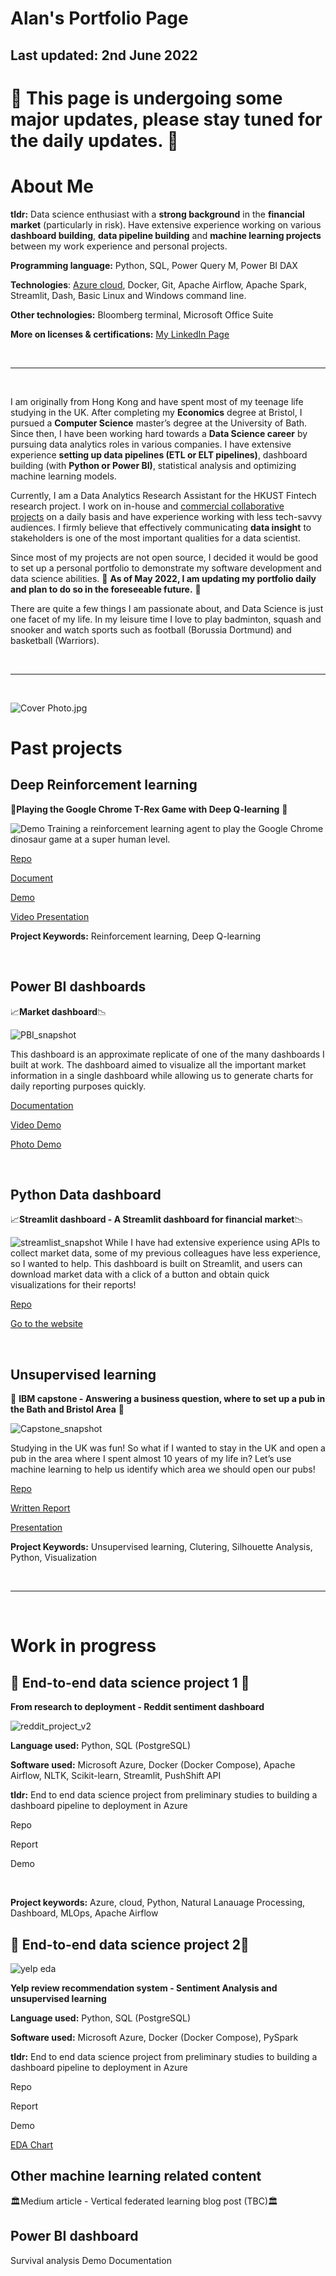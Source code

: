 # Alan's Portfolio Page

## Last updated: 2nd June 2022
# 🔧 **This page is undergoing some major updates, please stay tuned for the daily updates.**  🔧

# **About Me**

**tldr:** Data science enthusiast with a **strong background** in the **financial market** (particularly in risk). Have extensive experience working on various **dashboard building**, **data pipeline building** and **machine learning projects** between my work experience and personal projects.

**Programming language:** Python, SQL, Power Query M, Power BI DAX

**Technologies**: [Azure cloud](https://www.credly.com/badges/b69a5b3d-8eb6-40b0-97f8-04b25f5864bb), Docker, Git, Apache Airflow, Apache Spark, Streamlit, Dash,  Basic Linux and Windows command line. 

**Other technologies:** Bloomberg terminal, Microsoft Office Suite

**More on licenses & certifications:** [My LinkedIn Page](https://www.linkedin.com/in/alanwth/details/certifications/)

</br>

---

</br>

I am originally from Hong Kong and have spent most of my teenage life studying in the UK. After completing my **Economics** degree at Bristol, I pursued a **Computer Science** master’s degree at the University of Bath. Since then, I have been working hard towards a **Data Science career** by pursuing data analytics roles in various companies. I have extensive experience **setting up data pipelines (ETL or ELT pipelines)**, dashboard building (with **Python or Power BI)**, statistical analysis and optimizing machine learning models.

Currently, I am a Data Analytics Research Assistant for the HKUST Fintech research project. I work on in-house and [commercial collaborative projects](https://bm.hkust.edu.hk/en-us/media-resources/overview/publications/reports/issue:8/) on a daily basis and have experience working with less tech-savvy audiences. I firmly believe that effectively communicating **data insight** to stakeholders is one of the most important qualities for a data scientist.

Since most of my projects are not open source, I decided it would be good to set up a personal portfolio to demonstrate my software development and data science abilities. 🔧 **As of May 2022, I am updating my portfolio daily and plan to do so in the foreseeable future.** 🔧

There are quite a few things I am passionate about, and Data Science is just one facet of my life. In my leisure time I love to play badminton, squash and snooker and watch sports such as football (Borussia Dortmund) and basketball (Warriors).

</br>

---

</br>

![Cover Photo.jpg](img/Cover_Photo.jpg)


# **Past projects**

## **Deep Reinforcement learning**

🦖**Playing the Google Chrome T-Rex Game with Deep Q-learning** 🌵

![Demo](/img/dino_run_demo.gif)
Training a reinforcement learning agent to play the Google Chrome dinosaur game at a super human level.

[Repo](https://github.com/alanwong626/Deep-RL-Trex-Game)

[Document](https://github.com/alanwong626/Deep-RL-Trex-Game/blob/master/Research%20Paper.pdf)

[Demo](https://www.youtube.com/watch?v=Lejfa8nLR2o&feature=youtu.be) 

[Video Presentation](https://www.youtube.com/watch?v=BJyg9D8vsCk&feature=youtu.be)

**Project Keywords:** Reinforcement learning, Deep Q-learning


</br>



## **Power BI dashboards**

📈**Market dashboard**📉

![PBI_snapshot](img/PBI_snapshot.png)

This dashboard is an approximate replicate of one of the many dashboards I built at work. The dashboard aimed to visualize all the important market information in a single dashboard while allowing us to generate charts for daily reporting purposes quickly.

[Documentation](https://github.com/alanwong626/Stock-Market-PowerBI)

[Video Demo](https://www.youtube.com/watch?v=rMdJvjt3hBs)

[Photo Demo](https://github.com/alanwong626/Stock-Market-PowerBI/blob/main/demo/Photo%20demo/Dashboard%20Snapshots.pdf)


</br>


## **Python Data dashboard**

📈**Streamlit dashboard - A Streamlit dashboard for financial market**📉

![streamlist_snapshot](img/streamlist_snapshot.png)
While I have had extensive experience using APIs to collect market data, some of my previous colleagues have less experience, so I wanted to help. This dashboard is built on Streamlit, and users can download market data with a click of a button and obtain quick visualizations for their reports!

[Repo](https://github.com/alanwong626/market-monitoring)

[Go to the website](https://share.streamlit.io/alanwong626/market-monitoring/main/app.py)

</br>

## **Unsupervised learning**

🍻 **IBM capstone - Answering a business question, where to set up a pub in the Bath and Bristol Area** 🍻

![Capstone_snapshot](img/Capstone_snapshot.png)

Studying in the UK was fun! So what if I wanted to stay in the UK and open a pub in the area where I spent almost 10 years of my life in? Let’s use machine learning to help us identify which area we should open our pubs!

[Repo](https://github.com/alanwong626/Coursera_Capstone)

[Written Report](https://github.com/alanwong626/Coursera_Capstone/blob/main/IBM%20capstone%20week%202.pdf)

[Presentation](https://github.com/alanwong626/Coursera_Capstone/blob/main/Presentation%20(IBM%20captstone).pdf)

**Project Keywords:** Unsupervised learning, Clutering, Silhouette Analysis, Python, Visualization

</br>

---

</br>


# **Work in progress**


## 🚧 **End-to-end data science project 1** 🚧

**From research to deployment - Reddit sentiment dashboard** 

![reddit_project_v2](img/reddit_project_v2.png)

**Language used:** Python, SQL (PostgreSQL)

**Software used:** Microsoft Azure, Docker (Docker Compose), Apache Airflow, NLTK, Scikit-learn, Streamlit, PushShift API

**tldr:** End to end data science project from preliminary studies to building a dashboard pipeline to deployment in Azure

Repo

Report

Demo

<br/>


**Project keywords:** Azure, cloud, Python, Natural Lanauage Processing, Dashboard, MLOps, Apache Airflow

## 🚧 **End-to-end data science project 2**🚧

![yelp eda](img/yelp%20eda.png)

**Yelp review recommendation system - Sentiment Analysis and unsupervised learning** 

**Language used:** Python, SQL (PostgreSQL)

**Software used:** Microsoft Azure, Docker (Docker Compose), PySpark

**tldr:** End to end data science project from preliminary studies to building a dashboard pipeline to deployment in Azure

Repo

Report

Demo

[EDA Chart](img/EDA%20visual.html)


## **Other machine learning related content**

🏛️Medium article - Vertical federated learning blog post (TBC)🏛️

## **Power BI dashboard**
Survival analysis
Demo
Documentation
